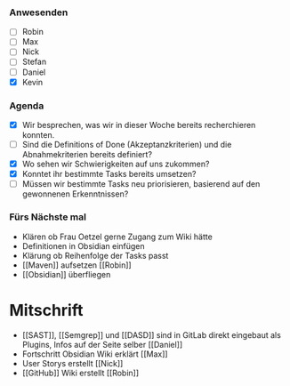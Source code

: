 ### Anwesenden
- [ ] Robin
- [ ] Max
- [ ] Nick
- [ ] Stefan
- [ ] Daniel
- [x] Kevin

### Agenda
- [x] Wir besprechen, was wir in dieser Woche bereits recherchieren konnten. 
- [ ] Sind die Definitions of Done (Akzeptanzkriterien) und die Abnahmekriterien bereits definiert? 
- [x] Wo sehen wir Schwierigkeiten auf uns zukommen? 
- [x] Konntet ihr bestimmte Tasks bereits umsetzen? 
- [ ] Müssen wir bestimmte Tasks neu priorisieren, basierend auf den gewonnenen Erkenntnissen?

### Fürs Nächste mal
- Klären ob Frau Oetzel gerne Zugang zum Wiki hätte
- Definitionen in Obsidian einfügen
- Klärung ob Reihenfolge der Tasks passt
- [[Maven]] aufsetzen [[Robin]]
- [[Obsidian]] überfliegen
# Mitschrift
- [[SAST]], [[Semgrep]] und [[DASD]] sind in GitLab direkt eingebaut als Plugins, Infos auf der Seite selber [[Daniel]]
- Fortschritt Obsidian Wiki erklärt [[Max]]
- User Storys erstellt [[Nick]]
- [[GitHub]] Wiki erstellt [[Robin]]